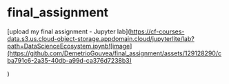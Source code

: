 # final_assignment
[upload my final assignment - Jupyter lab](https://cf-courses-data.s3.us.cloud-object-storage.appdomain.cloud/jupyterlite/lab?path=DataScienceEcosystem.ipynb![image](https://github.com/DemetrioGouvea/final_assignment/assets/129128290/cba791c6-2a35-40db-a99d-ca376d7238b3)

)
